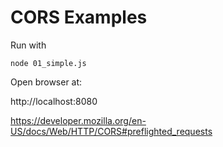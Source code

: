 # CORS Examples

Run with

```shell
node 01_simple.js
```

Open browser at:

http://localhost:8080

https://developer.mozilla.org/en-US/docs/Web/HTTP/CORS#preflighted_requests
